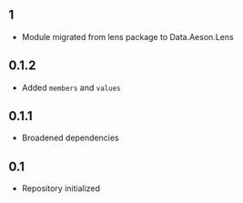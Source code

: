 1
----
* Module migrated from lens package to Data.Aeson.Lens

0.1.2
-----
* Added `members` and `values`

0.1.1
-----
* Broadened dependencies

0.1
---
* Repository initialized


